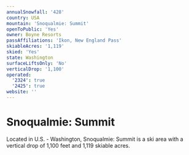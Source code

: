 ```yaml
---
annualSnowfall: '428'
country: USA
mountain: 'Snoqualmie: Summit'
openToPublic: 'Yes'
owner: Boyne Resorts
passAffiliations: 'Ikon, New England Pass'
skiableAcres: '1,119'
skied: 'Yes'
state: Washington
surfaceLiftsOnly: 'No'
verticalDrop: '1,100'
operated:
  '2324': true
  '2425': true
website: ''
---
```



# Snoqualmie: Summit

Located in U.S. - Washington, Snoqualmie: Summit is a ski area with a vertical drop of 1,100 feet and 1,119 skiable acres.

